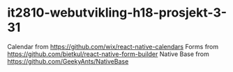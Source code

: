 ﻿# it2810-webutvikling-h18-prosjekt-3-31


Calendar from https://github.com/wix/react-native-calendars
Forms from https://github.com/bietkul/react-native-form-builder
Native Base from https://github.com/GeekyAnts/NativeBase
